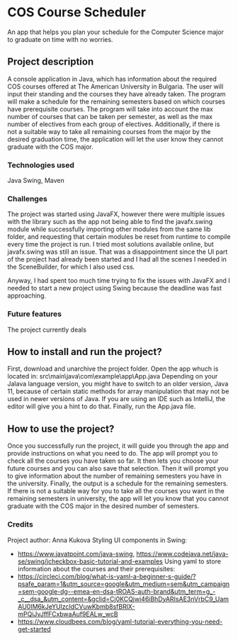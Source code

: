 # COS Course Scheduler
 
An app that helps you plan your schedule for the Computer Science major to graduate on time with no worries.

## Project description

A console application in Java, which has information about the required COS courses offered at The American University in Bulgaria. The user will input their standing and the courses they have already taken. The program will make a schedule for the remaining semesters based on which courses have prerequisite courses. The program will take into account the max number of courses that can be taken per semester, as well as the max number of electives from each group of electives. Additionally, if there is not a suitable way to take all remaining courses from the major by the desired graduation time, the application will let the user know they cannot graduate with the COS major.
### Technologies used
Java Swing, Maven
### Challenges
The project was started using JavaFX, however there were multiple issues with the library such as the app not being able to find the javafx.swing module while successfully importing other modules from the same lib folder, and requesting that certain modules be reset from runtime to compile every time the project is run. I tried most solutions available online, but javafx.swing was still an issue. That was a disappointment since the UI part of the project had already been started and I had all the scenes I needed in the SceneBuilder, for which I also used css.

Anyway, I had spent too much time trying to fix the issues with JavaFX and I needed to start a new project using Swing because the deadline was fast approaching.
### Future features
The project currently deals

## How to install and run the project?
First, download and unarchive the project folder. 
Open the app whuch is located in: src\main\java\com\example\app\App.java
Depending on your Jalava language version, you might have to switch to an older version, Java 11, because of certain static methods for array manipulation that may not be used in newer versions of Java. If you are using an IDE such as IntelliJ, the editor will give you a hint to do that.
Finally, run the App.java file.


## How to use the project?
Once you successfully run the project, it will guide you through the app and provide instructions on what you need to do.
The app will prompt you to check all the courses you have taken so far. It then lets you choose your future courses and you can also save that selection. Then it will prompt you to give information about the number of remaining semesters you have in the university. Finally, the output is a schedule for the remaining semesters. If there is not a suitable way for you to take all the courses you want in the remaining semesters in university, the app will let you know that you cannot graduate with the COS major in the desired number of semesters.

### Credits
Project author: Anna Kukova
Styling UI components in Swing:
* https://www.javatpoint.com/java-swing, https://www.codejava.net/java-se/swing/jcheckbox-basic-tutorial-and-examples
Using yaml to store information about the courses and their prerequisites: 
* https://circleci.com/blog/what-is-yaml-a-beginner-s-guide/?psafe_param=1&utm_source=google&utm_medium=sem&utm_campaign=sem-google-dg--emea-en-dsa-tROAS-auth-brand&utm_term=g_-_c__dsa_&utm_content=&gclid=Cj0KCQjwi46iBhDyARIsAE3nVrbC9_UamAU0IM6kJeYUlzcIdCVuwKbmb8sfBRlX-mPQiJvJffFCxbwaAuf9EALw_wcB
* https://www.cloudbees.com/blog/yaml-tutorial-everything-you-need-get-started








